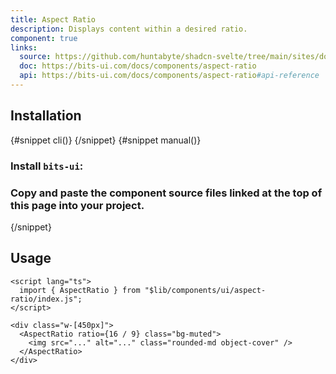 ```yaml
---
title: Aspect Ratio
description: Displays content within a desired ratio.
component: true
links:
  source: https://github.com/huntabyte/shadcn-svelte/tree/main/sites/docs/src/lib/registry/ui/aspect-ratio
  doc: https://bits-ui.com/docs/components/aspect-ratio
  api: https://bits-ui.com/docs/components/aspect-ratio#api-reference
---
```


<script>
  import { ComponentPreview, PMAddComp, PMInstall, Step, Steps, InstallTabs } from '$lib/components/docs';
</script>

<ComponentPreview name="aspect-ratio-demo">

<div></div>

</ComponentPreview>

## Installation

<InstallTabs>
{#snippet cli()}
<PMAddComp name="aspect-ratio" />
{/snippet}
{#snippet manual()}
<Steps>

### Install `bits-ui`:

<PMInstall command="bits-ui -D" />

### Copy and paste the component source files linked at the top of this page into your project.

</Steps>
{/snippet}
</InstallTabs>

## Usage

```svelte
<script lang="ts">
  import { AspectRatio } from "$lib/components/ui/aspect-ratio/index.js";
</script>

<div class="w-[450px]">
  <AspectRatio ratio={16 / 9} class="bg-muted">
    <img src="..." alt="..." class="rounded-md object-cover" />
  </AspectRatio>
</div>
```
